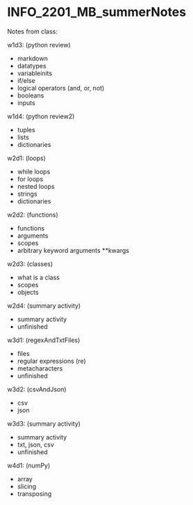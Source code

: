 # INFO_2201_MB_summerNotes
Notes from class:

w1d3: (python review)
- markdown
- datatypes
- variableinits
- if/else
- logical operators (and, or, not)
- booleans
- inputs

w1d4: (python review2)
- tuples
- lists
- dictionaries

w2d1: (loops)
- while loops
- for loops
- nested loops
- strings
- dictionaries

w2d2: (functions)
- functions
- arguments
- scopes
- arbitrary keyword arguments **kwargs
  
w2d3: (classes)
- what is a class
- scopes
- objects

w2d4: (summary activity)
- summary activity
- unfinished

w3d1: (regexAndTxtFiles)
- files
- regular expressions (re)
- metacharacters
- unfinished

w3d2: (csvAndJson)
- csv
- json
  

w3d3: (summary activity)
- summary activity
- txt, json, csv
- unfinished

w4d1: (numPy)
- array
- slicing
- transposing 
  


